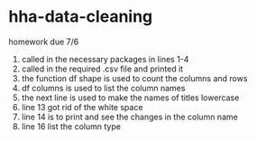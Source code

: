 # hha-data-cleaning
homework due 7/6

1) called in the necessary packages in lines 1-4
2) called in the required .csv file and printed it
3) the function df shape is used to count the columns and rows
4) df columns is used to list the column names
5) the next line is used to make the names of titles lowercase
6) line 13 got rid of the white space 
7) line 14 is to print and see the changes in the column name
8) line 16 list the column type
